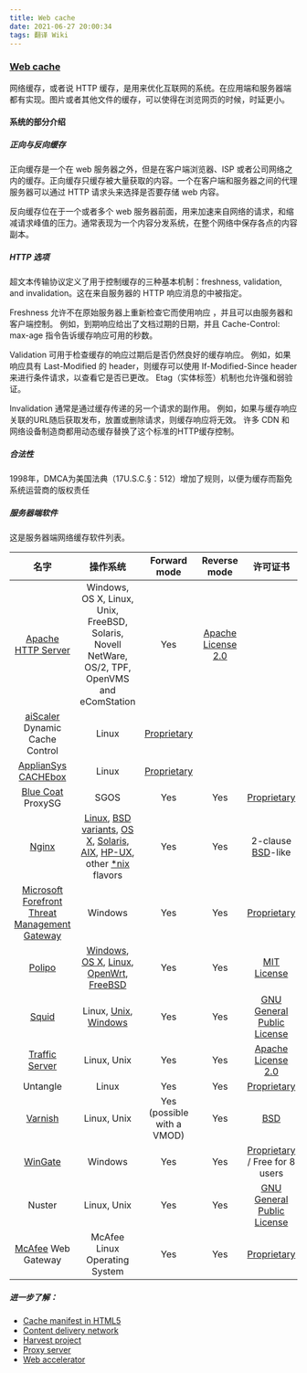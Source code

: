 ```yaml
---
title: Web cache
date: 2021-06-27 20:00:34
tags: 翻译 Wiki
---
```


### [Web cache](https://zh.wikipedia.org/wiki/Web%E7%BC%93%E5%AD%98)

网络缓存，或者说 HTTP 缓存，是用来优化互联网的系统。在应用端和服务器端都有实现。图片或者其他文件的缓存，可以使得在浏览网页的时候，时延更小。

#### 系统的部分介绍

##### 正向与反向缓存

正向缓存是一个在 web 服务器之外，但是在客户端浏览器、ISP 或者公司网络之内的缓存。正向缓存只缓存被大量获取的内容。一个在客户端和服务器之间的代理服务器可以通过 HTTP 请求头来选择是否要存储 web 内容。

反向缓存位在于一个或者多个 web 服务器前面，用来加速来自网络的请求，和缩减请求峰值的压力。通常表现为一个内容分发系统，在整个网络中保存各点的内容副本。

##### HTTP 选项

超文本传输协议定义了用于控制缓存的三种基本机制：freshness, validation, and invalidation。这在来自服务器的 HTTP 响应消息的中被指定。

Freshness 允许不在原始服务器上重新检查它而使用响应 ，并且可以由服务器和客户端控制。 例如，到期响应给出了文档过期的日期，并且 Cache-Control: max-age 指令告诉缓存响应可用的秒数。

Validation 可用于检查缓存的响应过期后是否仍然良好的缓存响应。 例如，如果响应具有 Last-Modified 的 header，则缓存可以使用 If-Modified-Since header 来进行条件请求，以查看它是否已更改。 Etag（实体标签）机制也允许强和弱验证。

Invalidation 通常是通过缓存传递的另一个请求的副作用。 例如，如果与缓存响应关联的URL随后获取发布，放置或删除请求，则缓存响应将无效。 许多 CDN 和网络设备制造商都用动态缓存替换了这个标准的HTTP缓存控制。

##### 合法性

1998年，DMCA为美国法典（17U.S.C.§：512）增加了规则，以便为缓存而豁免系统运营商的版权责任

##### 服务器端软件

这是服务器端网络缓存软件列表。

|                             名字                             |                           操作系统                           |                         Forward mode                         |                         Reverse mode                         |                           许可证书                           |
| :----------------------------------------------------------: | :----------------------------------------------------------: | :----------------------------------------------------------: | :----------------------------------------------------------: | :----------------------------------------------------------: |
| [Apache HTTP Server](https://en.wikipedia.org/wiki/Apache_HTTP_Server_for_S60) | Windows, OS X, Linux, Unix, FreeBSD, Solaris, Novell NetWare, OS/2, TPF, OpenVMS and eComStation |                             Yes                              | [Apache License 2.0](https://en.wikipedia.org/wiki/Apache_License_2.0) |                                                              |
| [aiScaler](https://en.wikipedia.org/wiki/AiScaler) Dynamic Cache Control |                            Linux                             | [Proprietary](https://en.wikipedia.org/wiki/Proprietary_software) |                                                              |                                                              |
| [ApplianSys CACHEbox](https://en.wikipedia.org/wiki/ApplianSys#CACHEbox) |                            Linux                             | [Proprietary](https://en.wikipedia.org/wiki/Proprietary_software) |                                                              |                                                              |
| [Blue Coat](https://en.wikipedia.org/wiki/Blue_Coat_Systems) ProxySG |                             SGOS                             |                             Yes                              |                             Yes                              | [Proprietary](https://en.wikipedia.org/wiki/Proprietary_software) |
|         [Nginx](https://en.wikipedia.org/wiki/Nginx)         | [Linux](https://en.wikipedia.org/wiki/Linux), [BSD variants](https://en.wikipedia.org/wiki/BSD), [OS X](https://en.wikipedia.org/wiki/OS_X), [Solaris](https://en.wikipedia.org/wiki/Solaris_(operating_system)), [AIX](https://en.wikipedia.org/wiki/AIX), [HP-UX](https://en.wikipedia.org/wiki/HP-UX), other [*nix](https://en.wikipedia.org/wiki/*nix) flavors |                             Yes                              |                             Yes                              | 2-clause [BSD](https://en.wikipedia.org/wiki/BSD_licenses)-like |
| [Microsoft Forefront Threat Management Gateway](https://en.wikipedia.org/wiki/Microsoft_Forefront_Threat_Management_Gateway) |                           Windows                            |                             Yes                              |                             Yes                              | [Proprietary](https://en.wikipedia.org/wiki/Proprietary_software) |
|        [Polipo](https://en.wikipedia.org/wiki/Polipo)        | [Windows](https://en.wikipedia.org/wiki/Windows), [OS X](https://en.wikipedia.org/wiki/OS_X), [Linux](https://en.wikipedia.org/wiki/Linux), [OpenWrt](https://en.wikipedia.org/wiki/OpenWrt), [FreeBSD](https://en.wikipedia.org/wiki/FreeBSD) |                             Yes                              |                             Yes                              |   [MIT License](https://en.wikipedia.org/wiki/MIT_License)   |
|   [Squid](https://en.wikipedia.org/wiki/Squid_(software))    | Linux, [Unix](https://en.wikipedia.org/wiki/Unix_filesystem), [Windows](https://en.wikipedia.org/wiki/Windows_10_version_history) |                             Yes                              |                             Yes                              | [GNU General Public License](https://en.wikipedia.org/wiki/GNU_General_Public_License) |
| [Traffic Server](https://en.wikipedia.org/wiki/Traffic_Server) |                         Linux, Unix                          |                             Yes                              |                             Yes                              | [Apache License 2.0](https://en.wikipedia.org/wiki/Apache_License_2.0) |
|                           Untangle                           |                            Linux                             |                             Yes                              |                             Yes                              | [Proprietary](https://en.wikipedia.org/wiki/Proprietary_software) |
| [Varnish](https://en.wikipedia.org/wiki/Varnish_(software))  |                         Linux, Unix                          |                  Yes (possible with a VMOD)                  |                             Yes                              |      [BSD](https://en.wikipedia.org/wiki/BSD_licenses)       |
|       [WinGate](https://en.wikipedia.org/wiki/WinGate)       |                           Windows                            |                             Yes                              |                             Yes                              | [Proprietary](https://en.wikipedia.org/wiki/Proprietary_software) / Free for 8 users |
|                            Nuster                            |                         Linux, Unix                          |                             Yes                              |                             Yes                              | [GNU General Public License](https://en.wikipedia.org/wiki/GNU_General_Public_License) |
|  [McAfee](https://en.wikipedia.org/wiki/McAfee) Web Gateway  |                McAfee Linux Operating System                 |                             Yes                              |                             Yes                              | [Proprietary](https://en.wikipedia.org/wiki/Proprietary_software) |

##### 进一步了解：

- [Cache manifest in HTML5](https://en.wikipedia.org/wiki/Cache_manifest_in_HTML5)
- [Content delivery network](https://en.wikipedia.org/wiki/Content_delivery_network)
- [Harvest project](https://en.wikipedia.org/wiki/Harvest_project)
- [Proxy server](https://en.wikipedia.org/wiki/Proxy_server)
- [Web accelerator](https://en.wikipedia.org/wiki/Web_accelerator)